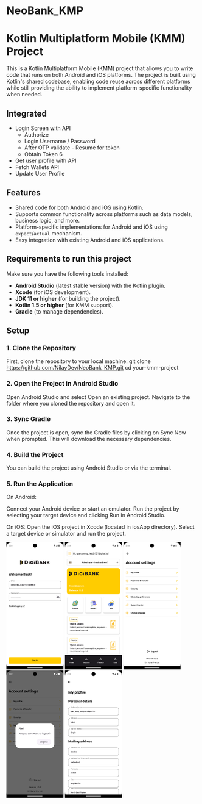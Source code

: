 # NeoBank_KMP
# Kotlin Multiplatform Mobile (KMM) Project

This is a Kotlin Multiplatform Mobile (KMM) project that allows you to write code that runs on both Android and iOS platforms. The project is built using Kotlin's shared codebase, enabling code reuse across different platforms while still providing the ability to implement platform-specific functionality when needed.

## Integrated
- Login Screen with API
  - Authorize 
  - Login Username / Password 
  - After OTP validate - Resume for token 
  - Obtain Token 6
- Get user profile with API
- Fetch Wallets API 
- Update User Profile 
 

## Features 
- Shared code for both Android and iOS using Kotlin.
- Supports common functionality across platforms such as data models, business logic, and more.
- Platform-specific implementations for Android and iOS using `expect`/`actual` mechanism.
- Easy integration with existing Android and iOS applications.

## Requirements to run this project
 Make sure you have the following tools installed:

- **Android Studio** (latest stable version) with the Kotlin plugin.
- **Xcode** (for iOS development).
- **JDK 11 or higher** (for building the project).
- **Kotlin 1.5 or higher** (for KMM support).
- **Gradle** (to manage dependencies).

## Setup

### 1. Clone the Repository
First, clone the repository to your local machine:
git clone https://github.com/NilayDev/NeoBank_KMP.git
cd your-kmm-project

### 2. Open the Project in Android Studio
Open Android Studio and select Open an existing project.
Navigate to the folder where you cloned the repository and open it.

### 3. Sync Gradle
Once the project is open, sync the Gradle files by clicking on Sync Now when prompted. This will download the necessary dependencies.

### 4. Build the Project
You can build the project using Android Studio or via the terminal.

### 5. Run the Application
On Android:

Connect your Android device or start an emulator.
Run the project by selecting your target device and clicking Run in Android Studio.

On iOS:
Open the iOS project in Xcode (located in iosApp directory).
Select a target device or simulator and run the project.


<div>
   <img src="/screenshots/Screen_01.png" width="150px"</img>
   <img src="/screenshots/Screen_02.png" width="150px"</img>
   <img src="/screenshots/Screen_03.png" width="150px"</img>
   <img src="/screenshots/Screen_04.png" width="150px"</img>
   <img src="/screenshots/Screen_05.png" width="150px"</img>
</div>

